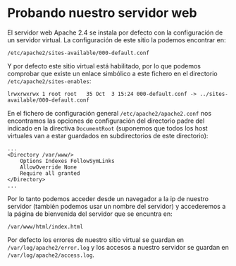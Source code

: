 # Probando nuestro servidor web

El servidor web Apache 2.4 se instala por defecto con la configuración de un servidor virtual. La configuración de este sitio la podemos encontrar en:

    /etc/apache2/sites-available/000-default.conf

Y por defecto este sitio virtual está habilitado, por lo que podemos comprobar que existe un enlace simbólico a este fichero en el directorio ``/etc/apache2/sites-enables``:

    lrwxrwxrwx 1 root root   35 Oct  3 15:24 000-default.conf -> ../sites-available/000-default.conf

En el fichero de configuración general ``/etc/apache2/apache2.conf`` nos encontramos las opciones de configuración del directorio padre del indicado en la directiva ``DocumentRoot`` (suponemos que todos los host virtuales van a estar guardados en subdirectorios de este directorio):

	...
	<Directory /var/www/>
		Options Indexes FollowSymLinks
		AllowOverride None
		Require all granted
	</Directory>
	...

Por lo tanto podemos acceder desde un navegador a la ip de nuestro servidor (también podemos usar un nombre del servidor) y accederemos a la página de bienvenida del servidor que se encuntra en:

	/var/www/html/index.html

Por defecto los errores de nuestro sitio virtual se guardan en `/var/log/apache2/error.log` y los accesos a nuestro servidor se guardan en `/var/log/apache2/access.log`.